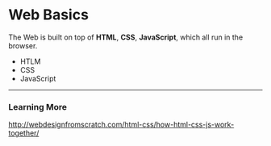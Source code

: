 # Web Basics

The Web is built on top of **HTML**, **CSS**, **JavaScript**, which all run in the browser.  

* HTLM
* CSS
* JavaScript


---


### Learning More

http://webdesignfromscratch.com/html-css/how-html-css-js-work-together/